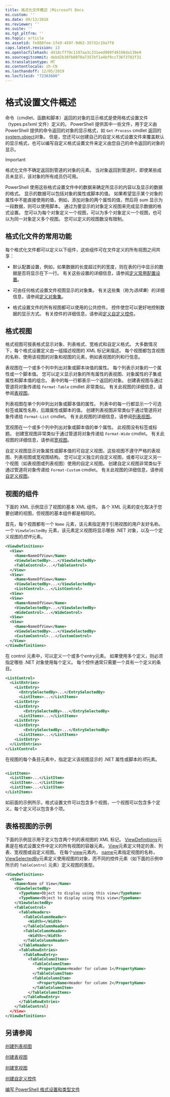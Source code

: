 ```yaml
---
title: 格式化文件概述 |Microsoft Docs
ms.custom: ''
ms.date: 09/13/2016
ms.reviewer: ''
ms.suite: ''
ms.tgt_pltfrm: ''
ms.topic: article
ms.assetid: fe888fee-1fe9-459f-9d62-35732c19a7f8
caps.latest.revision: 13
ms.openlocfilehash: d418cff70c1197aa3c331eed909f49198da139e9
ms.sourcegitcommit: debd2b38fb8070a7357bf1a4bf9cc736f3702f31
ms.translationtype: MT
ms.contentlocale: zh-CN
ms.lasthandoff: 12/05/2019
ms.locfileid: "72363686"
---
```

# <a name="formatting-file-overview"></a>格式设置文件概述

命令（cmdlet、函数和脚本）返回的对象的显示格式是使用格式设置文件（types.ps1xml 文件）定义的。 PowerShell 提供其中一些文件，用于定义由 PowerShell 提供的命令返回的对象的显示格式，如 `Get-Process` cmdlet 返回的[system.object](/dotnet/api/System.Diagnostics.Process)对象。 但是，您还可以创建自己的自定义格式设置文件来覆盖默认的显示格式，也可以编写自定义格式设置文件来定义由您自己的命令返回的对象的显示。

> [!IMPORTANT]
> 格式化文件不确定返回到管道的对象的元素。 当对象返回到管道时，即使某些成员未显示，该对象的所有成员仍可用。

PowerShell 使用这些格式设置文件中的数据来确定所显示的内容以及显示的数据的格式。 显示的数据可以包括对象的属性或脚本的值。 如果希望显示某个对象的属性中不能直接使用的值，例如，添加对象的两个属性的值，然后将 sum 显示为一段数据，则可以使用脚本。 通过为要显示的对象定义视图来完成显示数据的格式设置。 您可以为每个对象定义一个视图，可以为多个对象定义一个视图，也可以为同一对象定义多个视图。 您可以定义的视图数没有限制。

## <a name="common-features-of-formatting-files"></a>格式化文件的常用功能

每个格式化文件都可以定义以下组件，这些组件可在文件定义的所有视图之间共享：

- 默认配置设置，例如，如果数据的长度超过列的宽度，则在表的行中显示的数据是否将显示在下一行。 有关这些设置的详细信息，请参阅[定义常用配置设置](./defining-common-configuration-features.md)。

- 可由任何格式设置文件视图显示的对象集。 有关这些集（称为*选择集*）的详细信息，请参阅[定义对象集](./defining-selection-sets.md)。

- 格式设置文件的所有视图都可以使用的公共控件。 控件使您可以更好地控制数据的显示方式。 有关控件的详细信息，请参阅[定义自定义控件](./creating-custom-controls.md)。

## <a name="formatting-views"></a>格式视图

格式视图可按表格式显示对象、列表格式、宽格式和自定义格式。 大多数情况下，每个格式设置定义由一组描述视图的 XML 标记来描述。 每个视图都包含视图的名称、使用该视图的对象和视图的元素，例如表视图的列和行信息。

表视图在一个或多个列中列出对象或脚本块值的属性。 每个列表示对象的一个属性或一个脚本值。 您可以定义显示对象的所有属性的表视图、对象属性的子集或属性和脚本值的组合。 表中的每一行都表示一个返回的对象。 创建表视图与通过管道将对象传递给 `Format-Table` cmdlet 非常类似。 有关此视图的详细信息，请参阅[表视图](./creating-a-table-view.md)。

列表视图在单个列中列出对象或脚本值的属性。 列表中的每一行都显示一个可选标签或属性名称，后跟属性或脚本的值。 创建列表视图非常类似于通过管道将对象传递给 `Format-List` cmdlet。 有关此视图的详细信息，请参阅[列表视图](./creating-a-list-view.md)。

宽视图在一个或多个列中列出对象或脚本值的单个属性。 此视图没有标签或标题。 创建宽视图非常类似于通过管道将对象传递给 `Format-Wide` cmdlet。 有关此视图的详细信息，请参阅[宽视图](./creating-a-wide-view.md)。

自定义视图显示对象属性或脚本值的可自定义视图，这些视图不遵守严格的表视图、列表视图或宽视图结构。 您可以定义独立的自定义视图，或者可以定义另一个视图（如表视图或列表视图）使用的自定义视图。 创建自定义视图非常类似于通过管道将对象传递给 `Format-Custom` cmdlet。 有关此视图的详细信息，请参阅[自定义视图](./creating-custom-controls.md)。

## <a name="components-of-a-view"></a>视图的组件

下面的 XML 示例显示了视图的基本 XML 组件。 各个 XML 元素的变化取决于您要创建的视图，但视图的基本组件都是相同的。

首先，每个视图都有一个 `Name` 元素，该元素指定用于引用视图的用户友好名称。 一个 `ViewSelectedBy` 元素，该元素定义视图将显示哪些 .NET 对象，以及一个定义视图的*控件*元素。

```xml
<ViewDefinitions>
  <View>
    <Name>NameOfView</Name>
    <ViewSelectedBy>...</ViewSelectedBy>
    <TableControl>...</TableControl>
  </View>
  <View>
    <Name>NameOfView</Name>
    <ViewSelectedBy>...</ViewSelectedBy>
    <ListControl>...</ListControl>
  <View>
  <View>
    <Name>NameOfView</Name>
    <ViewSelectedBy>...</ViewSelectedBy>
    <WideControl>...</WideControl>
  <View>
  <View>
    <Name>NameOfView</Name>
    <ViewSelectedBy>...</ViewSelectedBy>
    <CustomControl>...</CustomControl>
  </View>
</ViewDefinitions>

```

在 control 元素中，可以定义一个或多个*entry*元素。 如果使用多个定义，则必须指定哪些 .NET 对象使用每个定义。 每个控件通常只需要一个具有一个定义的条目。

```xml
<ListControl>
  <ListEntries>
    <ListEntry>
      <EntrySelectedBy>...</EntrySelectedBy>
      <ListItems>...</ListItems>
    <ListEntry>
    <ListEntry>
        <EntrySelectedBy>...</EntrySelectedBy>
      <ListItems>...</ListItems>
    <ListEntry>
    <ListEntry>
        <EntrySelectedBy>...</EntrySelectedBy>
      <ListItems>...</ListItems>
    <ListEntry>
  </ListEntries>
</ListControl>

```

在视图的每个条目元素中，指定定义该视图显示的 .NET 属性或脚本的*项*元素。

```xml

<ListItems>
  <ListItem>...</ListItem>
  <ListItem>...</ListItem>
  <ListItem>...</ListItem>
</ListItems>

```

如前面的示例所示，格式设置文件可以包含多个视图，一个视图可以包含多个定义，每个定义可以包含多个项。

## <a name="example-of-a-table-view"></a>表格视图的示例

下面的示例显示用于定义包含两个列的表视图的 XML 标记。 [ViewDefinitions](./viewdefinitions-element-format.md)元素是在格式设置文件中定义的所有视图的容器元素。 [View](./view-element-format.md)元素定义特定的表、列表、宽视图或自定义视图。 在每个[view](./view-element-format.md)元素内， [name](./name-element-for-view-format.md)元素指定视图的名称， [ViewSelectedBy](./viewselectedby-element-format.md)元素定义使用视图的对象，而不同的控件元素（如下面的示例中所示的 `TableControl` 元素）定义视图的类型。

```xml
<ViewDefinitions>
  <View>
    <Name>Name of View</Name>
    <ViewSelectedBy>
      <TypeName>Object to display using this view</TypeName>
      <TypeName>Object to display using this view</TypeName>
    </ViewSelectedBy>
    <TableControl>
      <TableHeaders>
        <TableColumnHeader>
          <Width></Width>
        </TableColumnHeader>
        <TableColumnHeader>
          <Width></Width>
        </TableColumnHeader>
      </TableHeaders>
      <TableRowEntries>
        <TableRowEntry>
          <TableColumnItems>
            <TableColumnItem>
              <PropertyName>Header for column 1</PropertyName>
            </TableColumnItem>
            <TableColumnItem>
              <PropertyName>Header for column 2</PropertyName>
            </TableColumnItem>
          </TableColumnItems>
        </TableRowEntry>
      </TableRowEntries>
    </TableControl)
  </View>
</ViewDefinitions>

```

## <a name="see-also"></a>另请参阅

[创建列表视图](./creating-a-list-view.md)

[创建表视图](./creating-a-table-view.md)

[创建宽视图](./creating-a-wide-view.md)

[创建自定义控件](./creating-custom-controls.md)

[编写 PowerShell 格式设置和类型文件](./writing-a-powershell-formatting-file.md)
